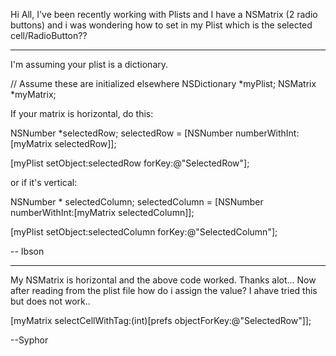 Hi All,
       I've been recently working with Plists and I have a NSMatrix (2 radio buttons) and i was wondering how to set in my Plist which is the selected cell/RadioButton??

----

I'm assuming your plist is a dictionary.
    
// Assume these are initialized elsewhere
NSDictionary *myPlist;
NSMatrix *myMatrix;


If your matrix is horizontal, do this:
    
NSNumber *selectedRow;
selectedRow = [NSNumber numberWithInt:[myMatrix selectedRow]];

[myPlist setObject:selectedRow forKey:@"SelectedRow"];


or if it's vertical:
    
NSNumber * selectedColumn;
selectedColumn = [NSNumber numberWithInt:[myMatrix selectedColumn]];

[myPlist setObject:selectedColumn forKey:@"SelectedColumn"];


-- Ibson

----

My NSMatrix is horizontal and the above code worked. Thanks alot... Now after reading from the plist file how do i assign the value? I ahave tried this but does not work..

    
[myMatrix selectCellWithTag:(int)[prefs objectForKey:@"SelectedRow"]];


--Syphor
